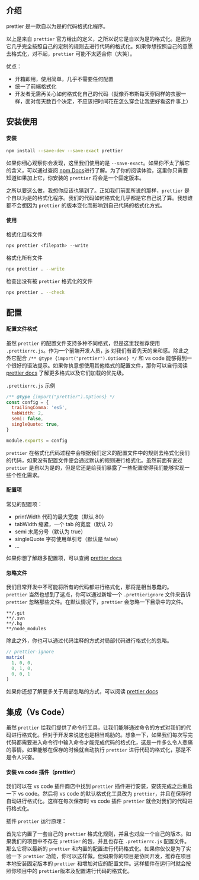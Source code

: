 ## 介绍

prettier 是一款自以为是的代码格式化程序。

以上是来自 `prettier` 官方给出的定义，之所以说它是自以为是的格式化。是因为它几乎完全按照自己的定制的规则去进行代码的格式化。如果你想按照自己的意愿去格式化，对不起，`prettier` 可能不太适合你（大笑）。

优点：

- 开箱即用，使用简单，几乎不需要任何配置
- 统一了前端格式化
- 开发者无需再关心如何格式化自己的代码（就像乔布斯每天穿同样的衣服一样，面对每天数百个决定，不应该把时间花在怎么穿会让我更好看这件事上）

## 安装使用

#### 安装

```bash
npm install --save-dev --save-exact prettier
```

如果你细心观察你会发现，这里我们使用的是 `--save-exact`。如果你不太了解它的含义，可以通过查阅 [npm Docs](https://docs.npmjs.com/cli/v6/commands/npm-install)进行了解。为了你的阅读体验，这里你只需要知道如果加上它，你安装的 `prettier` 将会是一个固定版本。

之所以要这么做，我想你应该也猜到了。正如我们前面所说的那样，`prettier` 是个自以为是的格式化程序。我们的代码如何格式化几乎都是它自己说了算。我想谁都不会想因为 `prettier` 的版本变化而影响到自己代码的格式化方式。

#### 使用

格式化目标文件

```bash
npx prettier <filepath> --write
```

格式化所有文件

```bash
npx prettier . --write
```

检查出没有被 `prettier` 格式化的文件

```bash
npx prettier . --check
```

## 配置

#### 配置文件格式

虽然 `prettier` 的配置文件支持多种不同格式，但是这里我推荐使用 `.prettierrc.js`。作为一个前端开发人员，js 对我们有着先天的亲和感。除此之外它配合 `/** @type {import("prettier").Options} */` 和 vs code 能够得到一个很好的语法提示。如果你执意想使用其他格式的配置文件，那你可以自行阅读 [prettier docs](https://prettier.io/docs/en/configuration.html) 了解更多格式以及它们加载的优先级。

`.prettierrc.js` 示例

```js
/** @type {import("prettier").Options} */
const config = {
  trailingComma: 'es5',
  tabWidth: 2,
  semi: false,
  singleQuote: true,
}

module.exports = config
```

`prettier` 在格式化代码过程中会根据我们定义的配置文件中的规则去格式化我们的代码，如果没有配置文件便会通过默认的规则进行格式化。虽然前面有说过 `prettier` 是自以为是的，但是它还是给我们暴露了一些配置使得我们能够实现一些个性化需求。

#### 配置项

常见的配置项：

- printWidth 代码的最大宽度（默认 80）
- tabWidth 缩紧，一个 tab 的宽度（默认 2）
- semi 末尾分号（默认为 true）
- singleQuote 字符使用单引号（默认是 false）
- ...

如果你想了解跟多配置项，可以查阅 [prettier docs](https://prettier.io/docs/en/options.html#file-path)

#### 忽略文件

我们日常开发中不可能将所有的代码都进行格式化，那将是相当愚蠢的。`prettier` 当然也想到了这点，你可以通过新增一个 `.prettierignore` 文件来告诉 `prettier` 忽略那些文件。在默认情况下，`prettier` 会忽略一下目录中的文件。

```
**/.git
**/.svn
**/.hg
**/node_modules
```

除此之外，你也可以通过代码注释的方式对局部代码进行格式化的忽略。

```js
// prettier-ignore
matrix(
  1, 0, 0,
  0, 1, 0,
  0, 0, 1
)
```

如果你还想了解更多关于局部忽略的方式，可以阅读 [prettier docs](https://prettier.io/docs/en/ignore.html)

## 集成（Vs Code）

虽然 `prettier` 给我们提供了命令行工具，让我们能够通过命令的方式对我们的代码进行格式化。但对于开发来说这也是相当鸡肋的。想象一下，如果我们每次写完代码都需要进入命令行中输入命令才能完成代码的格式化，这是一件多么令人悲痛的事情。如果能够在保存的时候就自动执行 `prettier` 进行代码的格式化，那是不是令人兴奋。

#### 安装 vs code 插件（prettier）

我们可以在 vs code 插件商店中找到 `prettier` 插件进行安装，安装完成之后重启一下 vs code。然后将 vs code 的默认格式化工具改为 `prettier`，并且在保存时自动进行格式化。这样在每次保存时 vs code 插件 `prettier` 就会对我们的代码进行格式化。

插件 `prettier` 运行原理：

首先它内置了一套自己的 `prettier` 格式化规则，并且也对应一个自己的版本。如果我们的项目中不存在 `prettier`
的包，并且也存在 `.prettierrc.js` 配置文件。那么它将以最新的 `prettier` 和内置的配置进行代码格式化。如果你仅仅是为了实验一下 `prettier` 功能，你可以这样做。但如果你的项目是协同开发，推荐在项目本地安装固定版本的 `prettier` 和增加对应的配置文件。这样插件在运行时就会按照你项目中的 `prettier`版本及配置进行代码的格式化。
